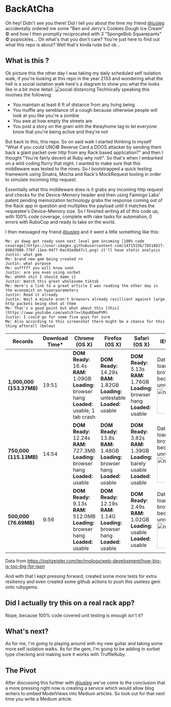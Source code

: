 # BackAtCha
Oh hey! Didn't see you there! Did I tell you about the time my friend [@jusleg](https://github.com/jusleg) accidentally ordered me some "Ben and Jerry's Cookies Dough Ice Cream" © and how I then promplty reciprocated with 3 "SpongeBob Squarepants" © popsickles... Oh what's that you don't care? You're just here to find out what this repo is about? Well that's kinda rude but ok...

## What is this ?

Ok picture this the other day I was taking my daily scheduled self isolation walk, if you're looking at this repo in the year 2133 and wondering what the hell is a social isolation walk here's a diagram to show you what the looks like in a bit more detail:
![social distancing](https://user-images.githubusercontent.com/14715156/78517320-c9059580-778a-11ea-9184-8854bc7bb4ff.png)
Technically speaking this involves the following:
- You maintain at least 6 ft of distance from any living being
- You muffle any semblance of a cough because otherwise people will look at you like you're a zombie
- You awe at how empty the streets are
- You post a story on the gram with the #stayhome tag to let everyone know that you're being active and they're not

But back to this, this repo. So on said walk I started thinking to myself "What if you could UNO© Reverse Card a DDOS attacker by sending them back a giant packet over http from any Rack based application?" and then I thought "You're fairly decent at Ruby why not!". So that's when I embarked on a wild coding flurry that night. I wanted to make sure that this middleware was tested to the nines. So I bootstrapped a quick testing framework using Sinatra, Mocha and Rack's MockRequest tooling in order to simulate incoming http request. 

Essentially what this middleware does is it grabs any incoming http request and checks for the Device-Memory header and then using Famingo Labs' patent pending memoization technology grabs the response coming out of the Rack app in question and multiplies the payload until it matches the requestee's Device-Memory size. So I finished writing all of this code up, with 100% code coverage, complete with rake tasks for automation, 0 errors with RuboCop and ready to take on the world.

I then messaged my friend [@jusleg](https://github.com/jusleg) and it went a little something like this:
```
Me: yo dawg get ready soon next level gem incoming [100% code coverage](https://user-images.githubusercontent.com/14715156/78518827-898d7800-778f-11ea-9477-0ac91edb47c1.png) it'll have static analysis
Justin: what gem
Me: brand new gem being created rn
Justin: what purpose
Me: oufffff you will know soon
Justin: are you even using sorbet
Me: ahhhh shit I should damn it
Justin: Watch this great wholesome tiktok
Me: Here's a link to a great article I was reading the other day in the economist on hyperparameters
Justin: Read it already
Justin: Wait a minute aren't browsers already resillient against large http packets being shot at them
Me: That's a good point but what about this [this](https://www.youtube.com/watch?v=l6quREmoPVM)
Justin: I could go for some five guys for sure
Me: Also according to this screenshot there might be a chance for this thing afterall (below)
```

|**Records**|**Download Time\***|**Chrome (OS X)**|**Firefox (OS X)**|**Safari (OS X)**|**IE9 (Win 7)**|
|---|---|---|---|---|---|
|**1,000,000 (153.37MB)**|19:51|**DOM Ready:** 16.4s<br>**RAM:** 1.09GB<br>**Loading:** browser hang<br>**Loaded:** usable, 1 tab crash|**DOM Ready:** 14.29s<br>**RAM:** 1.82GB<br>**Loading:** untestable<br>**Loaded:** usable|**DOM Ready:** 5.13s<br>**RAM:** 1.76GB<br>**Loading:** browser hang<br>**Loaded:** usable|Data failed to load and browser became unresponsive.<br><img src="https://media.giphy.com/media/l0HTYUmU67pLWv1a8/giphy.gif" alt="nice" width=80>| 
|**750,000 (115.13MB)**|14:54|**DOM Ready:** 12.24s<br>**RAM:** 727.3MB<br>**Loading:** browser hang<br>**Loaded:** usable|**DOM Ready:** 13.8s<br>**RAM:** 1.48GB<br>**Loading:** browser hang<br>**Loaded:** usable|**DOM Ready:** 3.82s<br>**RAM:** 1.39GB<br>**Loading:** barely usable<br>**Loaded:** usable|Data failed to load and browser became unresponsive.<br><img src="https://media.giphy.com/media/Ls6ahtmYHU760/giphy.gif" alt="nice" width=80>|
|**500,000 (76.69MB)**|9:56|**DOM Ready:** 9.13s<br>**RAM:** 512.0MB<br>**Loading:** browser hang<br>**Loaded:** usable|**DOM Ready:** 12.19s<br>**RAM:** 1.14G<br>**Loading:** browser hang<br>**Loaded:** usable|**DOM Ready:** 2.49s<br>**RAM:** 1.02GB<br>**Loading:** usable<br>**Loaded:** usable|Data failed to load and browser became unresponsive.<br><img src="https://media.giphy.com/media/fs6rnt1K0YyVWRXNwY/giphy.gif" alt="nice" width=80>|
Data from https://joshzeigler.com/technology/web-development/how-big-is-too-big-for-json

And with that I kept pressing forward, created some more tests for extra resiliency and even created some github actions to push this useless gem onto rubygems. 

## Did I actually try this on a real rack app?

Nope, because 100% code covered unit testing is enough isn't it?

## What's next?

As for me, I'm going to playing around with my new guitar and taking some more self isolation walks. As for the gem, I'm going to be adding in sorbet type checking and making sure it works with TruffleRuby.

## The Pivot
After discussing this further with [@jusleg](https://github.com/jusleg) we've come to the conclusion that a more pressing right now is creating a service which would allow blog writers to embed ModelViews into Medium articles. So look out for that next time you write a Medium article.
